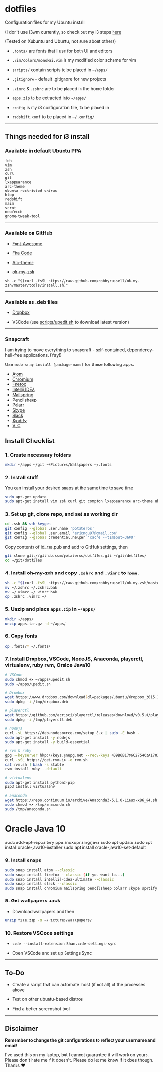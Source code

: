 # dotfiles

Configuration files for my Ubuntu install

(I don't use i3wm currently, so check out my i3 steps [here](./i3wm.md)

(Tested on Xubuntu and Ubuntu, not sure about others)

- `.fonts/` are fonts that I use for both UI and editors

- `.vim/colors/monokai.vim` is my modified color scheme for vim

- `scripts/` contain scripts to be placed in `~/apps/`

- `.gitignore` - default .gitignore for new projects

- `.vimrc` & `.zshrc` are to be placed in the home folder

- `apps.zip` to be extracted into `~/apps/`

- `config` is my i3 configuration file, to be placed in

- `redshift.conf` to be placed in `~/.config/`

---

## Things needed for i3 install

### Available in default Ubuntu PPA

```text
feh
vim
zsh
curl
git
lxappearance
arc-theme
ubuntu-restricted-extras
htop
redshift
maim
scrot
neofetch
gnome-tweak-tool
```

---

### Available on GitHub

- [Font-Awesome](https://github.com/FortAwesome/Font-Awesome/releases)

- [Fira Code](https://github.com/tonsky/FiraCode)

- [Arc-theme](https://github.com/horst3180/Arc-theme)

- [oh-my-zsh](https://github.com/robbyrussell/oh-my-zsh)

`sh -c "$(curl -fsSL https://raw.github.com/robbyrussell/oh-my-zsh/master/tools/install.sh)"`

---

### Available as .deb files

- [Dropbox](https://www.dropbox.com/install-linux)

- VSCode (use [scripts/upedit.sh](./scripts/upedit.sh) to download latest version)

---

### Snapcraft

I am trying to move everything to snapcraft - self-contained, dependency-hell-free applications. (Yay!)

Use `sudo snap install [package-name]` for these following apps:

- [Atom](https://snapcraft.io/atom)
- [Chromium](https://snapcraft.io/chromium)
- [Firefox](https://snapcraft.io/firefox)
- [Intellij IDEA](https://snapcraft.io/intellij-idea-ultimate)
- [Mailspring](https://snapcraft.io/mailspring)
- [Pencilsheep](https://snapcraft.io/pencilsheep)
- [Polarr](https://snapcraft.io/polarr)
- [Skype](https://snapcraft.io/skype)
- [Slack](https://snapcraft.io/slack)
- [Spotify](https://snapcraft.io/spotify)
- [VLC](https://snapcraft.io/vlc)

## Install Checklist

### 1. Create necessary folders

```bash
mkdir ~/apps ~/git ~/Pictures/Wallpapers ~/.fonts
```

### 2. Install stuff

You can install your desired snaps at the same time to save time

```bash
sudo apt-get update
sudo apt-get install vim zsh curl git compton lxappearance arc-theme ubuntu-restricted-extras htop redshift maim neofetch gnome-tweak-tool
```

### 3. Set up git, clone repo, and set as working dir

```bash
cd .ssh && ssh-keygen
git config --global user.name 'potateros'
git config --global user.email 'ericngu97@gmail.com'
git config --global credential.helper 'cache --timeout=3600'
```

Copy contents of id_rsa.pub and add to GitHub settings, then

```bash
git clone git://github.com/potateros/dotfiles.git ~/git/dotfiles/
cd ~/git/dotfiles
```

### 4. Install oh-my-zsh and copy `.zshrc` and `.vimrc` to `home`.

```bash
sh -c "$(curl -fsSL https://raw.github.com/robbyrussell/oh-my-zsh/master/tools/install.sh)"
mv ~/.zshrc ~/.zshrc.bak
mv ~/.vimrc ~/.vimrc.bak
cp .zshrc .vimrc ~/
```

### 5. Unzip and place `apps.zip` in `~/apps/`

```bash
mkdir ~/apps/
unzip apps.tar.gz -d ~/apps/
```

### 6. Copy fonts

```bash
cp .fonts/* ~/.fonts/
```

### 7. Install Dropbox, VSCode, NodeJS, Anaconda, playerctl, virtualenv, ruby rvm, Oralce Java10

```bash
# VSCode
sudo chmod +x ~/apps/upedit.sh
sudo ~/apps/upedit.sh

# Dropbox
wget https://www.dropbox.com/download?dl=packages/ubuntu/dropbox_2015.10.28_amd64.deb -O /tmp/dropbox.deb
sudo dpkg -i /tmp/dropbox.deb

# playerctl
wget https://github.com/acrisci/playerctl/releases/download/v0.5.0/playerctl-0.5.0_amd64.deb -O /tmp/playerctl.deb
sudo dpkg -i /tmp/playerctl.deb

# nodejs
curl -sL https://deb.nodesource.com/setup_8.x | sudo -E bash -
sudo apt-get install -y nodejs
sudo apt-get install -y build-essential

# rvm & ruby
gpg --keyserver hkp://keys.gnupg.net --recv-keys 409B6B1796C275462A1703113804BB82D39DC0E3 7D2BAF1CF37B13E2069D6956105BD0E739499BDB
curl -sSL https://get.rvm.io -o rvm.sh
cat rvm.sh | bash -s stable
rvm install ruby --default

# virtualenv
sudo apt-get install python3-pip
pip3 install virtualenv

# anaconda
wget https://repo.continuum.io/archive/Anaconda3-5.1.0-Linux-x86_64.sh -O /tmp/anaconda.sh
sudo chmod +x /tmp/anaconda.sh
sudo /tmp/anaconda.sh
```
# Oracle Java 10
sudo add-apt-repository ppa:linuxuprising/java
sudo apt update
sudo apt install oracle-java10-installer
sudo apt install oracle-java10-set-default

### 8. Install snaps

```bash
sudo snap install atom --classic
sudo snap install firefox --classic (if you want to...)
sudo snap install intellij-idea-ultimate --classic
sudo snap install slack --classic
sudo snap install chromium mailspring pencilsheep polarr skype spotify vlc
```

### 9. Get wallpapers back

- Download wallpapers and then

```bash
unzip file.zip -d ~/Pictures/wallpapers/
```

### 10. Restore VSCode settings

- `code --install-extension Shan.code-settings-sync`

- Open VSCode and set up Settings Sync

---

## To-Do

- Create a script that can automate most (if not all) of the processes above

- Test on other ubuntu-based distros

- Find a better screenshot tool

---

## Disclaimer

__Remember to change the git configurations to reflect your username and email!__

I've used this on my laptop, but I cannot guarantee it will work on yours. Please don't hate me if it doesn't. Please do let me know if it does though. Thanks ♥
